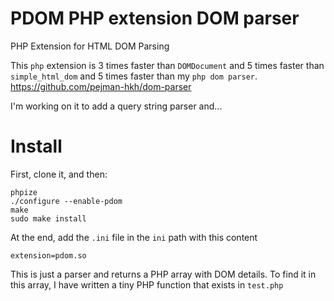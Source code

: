 # PDOM PHP extension DOM parser
PHP Extension for HTML DOM Parsing

This `php` extension is 3 times faster than `DOMDocument` and 5 times faster than `simple_html_dom` and 5 times faster than my `php dom parser`.
https://github.com/pejman-hkh/dom-parser

I'm working on it to add a query string parser and...

# Install
First, clone it, and then:
```
phpize
./configure --enable-pdom
make
sudo make install
```
At the end, add the `.ini` file in the `ini` path with this content
```
extension=pdom.so
```
This is just a parser and returns a PHP array with DOM details.
To find it in this array, I have written a tiny PHP function that exists in `test.php`
